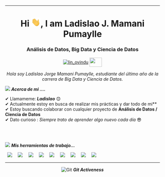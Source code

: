 <hr>
<h1 align="center">Hi <img src="https://raw.githubusercontent.com/ABSphreak/ABSphreak/master/gifs/Hi.gif" width="30px">, I am Ladislao J. Mamani Pumaylle </h1>
<h3 align="center">Análisis de Datos, Big Data y Ciencia de Datos</h3>
<p align="center">
<a href="https://www.linkedin.com/in/ladislao-jorge-mamani-pumaylle-b8b100228" target="blank"><img align="center" src="https://image.flaticon.com/icons/png/128/174/174857.png" alt="lin_ovindu" height="30" width="40" /></a>  
<a href = "mailto: oumw.udesh@gmail.com"><img align="center" src="https://seeklogo.com/images/G/gmail-new-2020-logo-32DBE11BB4-seeklogo.com.png" height="30" width="40" /></a>
</p>
</p>
<p align="center">
  <em>
  Hola soy Ladislao Jorge Mamani Pumaylle, estudiante del último año de la carrera de Big Data y Ciencia de Datos.
    </em> 
  
<img src="https://media.giphy.com/media/iY8CRBdQXODJSCERIr/giphy.gif" width="30px">&nbsp;***Acerca de mi ....***

✔ Llamameme: ***Ladislao*** 😊 <br>
✔ Actualmente estoy en busca de realizar mis prácticas y dar todo de mi**<br>
✔ Estoy buscando colaborar con cualquier proyecto de **Análisis de Datos / Ciencia de Datos**<br>
✔ Dato curioso : *Siempre trato de aprender algo nuevo cada día* 😎<br><br><br><br>

 <img src="https://media.giphy.com/media/iY8CRBdQXODJSCERIr/giphy.gif" width="20px">&nbsp;***Mis herramientas de trabajo...***
<p align="left">
   <code> <img height="50" src="https://www.google.com/url?sa=i&url=https%3A%2F%2Fseekvectorlogo.com%2Fpower-bi-vector-logo-svg%2F&psig=AOvVaw28bNw3y3sJaAvAhZk3BZp2&ust=1709419756529000&source=images&cd=vfe&opi=89978449&ved=0CBIQjRxqFwoTCIj44YOT1IQDFQAAAAAdAAAAABAD"> </code>
   <code> <img height="50" src="https://upload.wikimedia.org/wikipedia/commons/thumb/0/0a/Python.svg/2048px-Python.svg.png"> </code>
  <code> <img height="50" src="https://www.vectorlogo.zone/logos/jupyter/jupyter-ar21.svg"> </code>
  <code> <img height="50" src="https://www.vectorlogo.zone/logos/mysql/mysql-ar21.svg"> </code>
  <code> <img height="50" src="https://www.vectorlogo.zone/logos/sqlite/sqlite-ar21.svg"> </code>
  <code> <img height="50" src="https://upload.wikimedia.org/wikipedia/commons/thumb/e/ed/Pandas_logo.svg/768px-Pandas_logo.svg.png"> </code>
  <code> <img height="50" src="https://www.vectorlogo.zone/logos/numpy/numpy-ar21.svg"> </code>
  <code> <img height="50" src="https://raw.githubusercontent.com/valohai/ml-logos/master/scipy.svg"> </code>
   <code> <img height="50" src="https://www.vectorlogo.zone/logos/tensorflow/tensorflow-ar21.svg"> </code>
  <hr>
  <p align="center">
 <img src="https://media.giphy.com/media/W5eoZHPpUx9sapR0eu/giphy.gif" width="30px" alt="Git"/>&nbsp;<i><b>Git Activeness</b></i></p>
 
